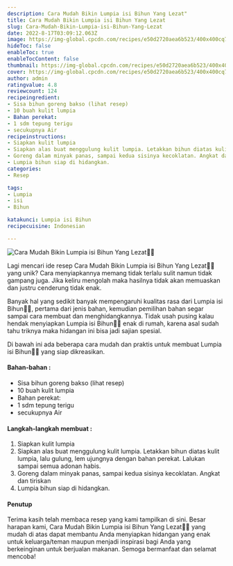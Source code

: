 ```yaml
---
description: Cara Mudah Bikin Lumpia isi Bihun Yang Lezat"
title: Cara Mudah Bikin Lumpia isi Bihun Yang Lezat
slug: Cara-Mudah-Bikin-Lumpia-isi-Bihun-Yang-Lezat
date: 2022-8-17T03:09:12.063Z
image: https://img-global.cpcdn.com/recipes/e50d2720aea6b523/400x400cq70/photo.jpg
hideToc: false
enableToc: true
enableTocContent: false
thumbnail: https://img-global.cpcdn.com/recipes/e50d2720aea6b523/400x400cq70/photo.jpg
cover: https://img-global.cpcdn.com/recipes/e50d2720aea6b523/400x400cq70/photo.jpg
author: admin
ratingvalue: 4.8
reviewcount: 124
recipeingredient:
- Sisa bihun goreng bakso (lihat resep)
- 10 buah kulit lumpia
- Bahan perekat:
- 1 sdm tepung terigu
- secukupnya Air
recipeinstructions:
- Siapkan kulit lumpia
- Siapkan alas buat menggulung kulit lumpia. Letakkan bihun diatas kulit lumpia, lalu gulung, lem ujungnya dengan bahan perekat. Lalukan sampai semua adonan habis.
- Goreng dalam minyak panas, sampai kedua sisinya kecoklatan. Angkat dan tiriskan
- Lumpia bihun siap di hidangkan.
categories:
- Resep

tags:
- Lumpia
- isi
- Bihun

katakunci: Lumpia isi Bihun
recipecuisine: Indonesian

---
```


![Cara Mudah Bikin Lumpia isi Bihun Yang Lezat👩‍🍳](https://img-global.cpcdn.com/recipes/e50d2720aea6b523/400x400cq70/photo.jpg)

Lagi mencari ide resep Cara Mudah Bikin Lumpia isi Bihun Yang Lezat👩‍🍳 yang unik? Cara menyiapkannya memang tidak terlalu sulit namun tidak gampang juga. Jika keliru mengolah maka hasilnya tidak akan memuaskan dan justru cenderung tidak enak.

Banyak hal yang sedikit banyak mempengaruhi kualitas rasa dari Lumpia isi Bihun👩‍🍳, pertama dari jenis bahan, kemudian pemilihan bahan segar sampai cara membuat dan menghidangkannya. Tidak usah pusing kalau hendak menyiapkan Lumpia isi Bihun👩‍🍳 enak di rumah, karena asal sudah tahu triknya maka hidangan ini bisa jadi sajian spesial.

Di bawah ini ada beberapa cara mudah dan praktis untuk membuat Lumpia isi Bihun👩‍🍳 yang siap dikreasikan.

<!--inarticleads1-->

#### Bahan-bahan :

- Sisa bihun goreng bakso (lihat resep)
- 10 buah kulit lumpia
- Bahan perekat:
- 1 sdm tepung terigu
- secukupnya Air

<!--inarticleads2-->

#### Langkah-langkah membuat :

1. Siapkan kulit lumpia
1. Siapkan alas buat menggulung kulit lumpia. Letakkan bihun diatas kulit lumpia, lalu gulung, lem ujungnya dengan bahan perekat. Lalukan sampai semua adonan habis.
1. Goreng dalam minyak panas, sampai kedua sisinya kecoklatan. Angkat dan tiriskan
1. Lumpia bihun siap di hidangkan.

#### Penutup

Terima kasih telah membaca resep yang kami tampilkan di sini. Besar harapan kami, Cara Mudah Bikin Lumpia isi Bihun Yang Lezat👩‍🍳 yang mudah di atas dapat membantu Anda menyiapkan hidangan yang enak untuk keluarga/teman maupun menjadi inspirasi bagi Anda yang berkeinginan untuk berjualan makanan. Semoga bermanfaat dan selamat mencoba!